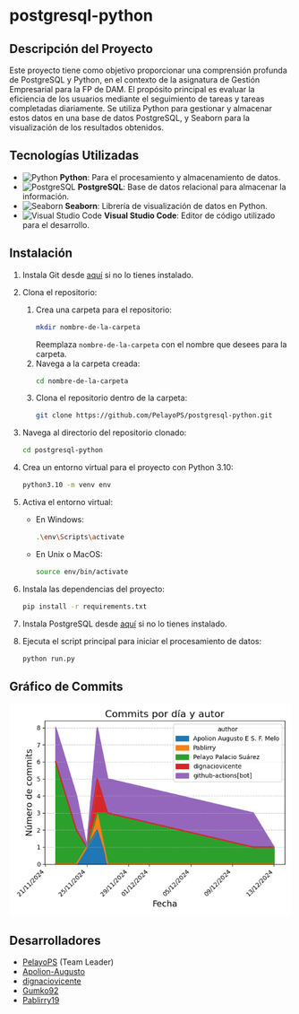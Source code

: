 # postgresql-python

## Descripción del Proyecto

Este proyecto tiene como objetivo proporcionar una comprensión profunda de PostgreSQL y Python, en el contexto de la asignatura de Gestión Empresarial para la FP de DAM. El propósito principal es evaluar la eficiencia de los usuarios mediante el seguimiento de tareas y tareas completadas diariamente. Se utiliza Python para gestionar y almacenar estos datos en una base de datos PostgreSQL, y Seaborn para la visualización de los resultados obtenidos.

## Tecnologías Utilizadas

- ![Python](https://img.shields.io/badge/Python-3776AB?style=for-the-badge&logo=python&logoColor=white) **Python**: Para el procesamiento y almacenamiento de datos.
- ![PostgreSQL](https://img.shields.io/badge/PostgreSQL-336791?style=for-the-badge&logo=postgresql&logoColor=white) **PostgreSQL**: Base de datos relacional para almacenar la información.
- ![Seaborn](https://img.shields.io/badge/Seaborn-3776AB?style=for-the-badge&logo=python&logoColor=white) **Seaborn**: Librería de visualización de datos en Python.
- ![Visual Studio Code](https://img.shields.io/badge/Visual_Studio_Code-0078d7?style=for-the-badge&logo=visual%20studio%20code&logoColor=white) **Visual Studio Code**: Editor de código utilizado para el desarrollo.

## Instalación

1. Instala Git desde [aquí](https://git-scm.com/downloads) si no lo tienes instalado.
2. Clona el repositorio:
   1. Crea una carpeta para el repositorio:
      ```sh
      mkdir nombre-de-la-carpeta
      ```
      Reemplaza `nombre-de-la-carpeta` con el nombre que desees para la carpeta.
   2. Navega a la carpeta creada:
      ```sh
      cd nombre-de-la-carpeta
      ```
   3. Clona el repositorio dentro de la carpeta:
      ```sh
      git clone https://github.com/PelayoPS/postgresql-python.git
      ```
3. Navega al directorio del repositorio clonado:
   ```sh
   cd postgresql-python
   ```
4. Crea un entorno virtual para el proyecto con Python 3.10:
   ```sh
   python3.10 -m venv env
   ```
5. Activa el entorno virtual:
   - En Windows:
     ```sh
     .\env\Scripts\activate
     ```
   - En Unix o MacOS:
     ```sh
     source env/bin/activate
     ```
6. Instala las dependencias del proyecto:
   ```sh
   pip install -r requirements.txt
   ```
7. Instala PostgreSQL desde [aquí](https://www.postgresql.org/download/) si no lo tienes instalado.

8. Ejecuta el script principal para iniciar el procesamiento de datos:
   ```sh
   python run.py
   ```

## Gráfico de Commits

![Gráfico de Commits](./commit_graph.png)

## Desarrolladores

- [PelayoPS](https://github.com/PelayoPS) (Team Leader)
- [Apolion-Augusto](https://github.com/Apolion-Augusto)
- [dignaciovicente](https://github.com/dignaciovicente)
- [Gumko92](https://github.com/Gumko92)
- [Pablirry19](https://github.com/Pablirry19)


